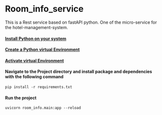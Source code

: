 # Room_info_service
This is a Rest service based on fastAPI python. One of the micro-service for the hotel-management-system.

#### <a href="https://realpython.com/installing-python/">Install Python on your system</a>

#### <a href="https://docs.python.org/3/library/venv.html#creating-virtual-environments">Create a Python virtual Environment</a>

#### <a href="https://docs.python.org/3/library/venv.html#how-venvs-work">Activate virtual Environment</a>

#### Navigate to the Project directory and install package and dependencies with the following command
`pip install -r requirements.txt`

#### Run the project
`uvicorn room_info.main:app --reload`
